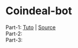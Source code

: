 # Coindeal-bot

Part-1: [Tuto](https://dev.to/atmon3r/part-1-create-bot-for-coindeal-with-nodejs-5a63) | [Source](https://github.com/atmoner/coindeal-bot/tree/main/part-1)  
Part-2:  
Part-3:  
